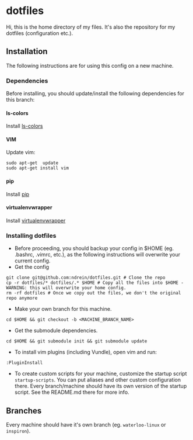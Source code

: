 # dotfiles

Hi, this is the home directory of my files.  It's also the repository for my dotfiles (configuration etc.).


## Installation

The following instructions are for using this config on a new machine.

### Dependencies

Before installing, you should update/install the following dependencies for this branch:

#### ls-colors

Install [ls-colors](https://github.com/ndrein/ls-colors)


#### VIM

Update vim:

```shell
sudo apt-get  update
sudo apt-get install vim
```


#### pip

Install [pip](https://pip.pypa.io/en/stable/installing/)


#### virtualenvwrapper

Install [virtualenvwrapper](http://virtualenvwrapper.readthedocs.io/en/latest/install.html)



### Installing dotfiles

* Before proceeding, you should backup your config in $HOME (eg. .bashrc, .vimrc, etc.), as the following instructions will overwrite your current config. 
*  Get the config
```shell
git clone git@github.com:ndrein/dotfiles.git # Clone the repo
cp -r dotfiles/* dotfiles/.* $HOME # Copy all the files into $HOME - WARNING: this will overwrite your home config.
rm -rf dotfiles # Once we copy out the files, we don't the original repo anymore
```
* Make your own branch for this machine.
```shell
cd $HOME && git checkout -b <MACHINE_BRANCH_NAME>
```
*  Get the submodule dependencies.
```shell
cd $HOME && git submodule init && git submodule update
```
*  To install vim plugins (including Vundle), open vim and run:
```vim
:PluginInstall
```
*  To create custom scripts for your machine, customize the startup script `startup-scripts`.  You can put aliases and other custom configuration there. Every branch/machine should have its own version of the startup script.  See the README.md there for more info. 


## Branches

Every machine should have it's own branch (eg. `waterloo-linux` or `inspiron`).
